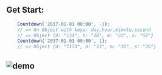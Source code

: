 ## Get Start:

```js
	Countdown('2017-01-01 00:00', -1);
	// => An Object with keys: day,hour,minute,second
	// => Object {d: "131", h: "10", m: "22", s: "52"}
	Countdown('2037-01-01 00:00', 1);
	// => Object {d: "7173", h: "13", m: "35", s: "36"}
```
## ![demo](https://github.com/loiee/countdown)
